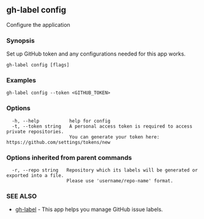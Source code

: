 ## gh-label config

Configure the application

### Synopsis

Set up GitHub token and any configurations needed for this app works.

```
gh-label config [flags]
```

### Examples

```
gh-label config --token <GITHUB_TOKEN>
```

### Options

```
  -h, --help           help for config
  -t, --token string   A personal access token is required to access private repositories.
                       You can generate your token here: https://github.com/settings/tokens/new
```

### Options inherited from parent commands

```
  -r, --repo string   Repository which its labels will be generated or exported into a file.
                      Please use 'username/repo-name' format.
```

### SEE ALSO

* [gh-label](gh-label.md)	 - This app helps you manage GitHub issue labels.


